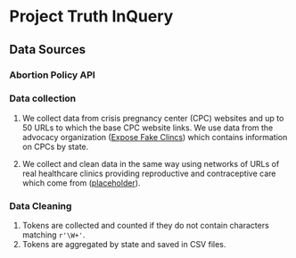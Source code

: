 # Project Truth InQuery

## Data Sources
### Abortion Policy API

### Data collection
1. We collect data from crisis pregnancy center (CPC) websites and up to 50 URLs to which the base CPC website links. 
We use data from the advocacy organization ([Expose Fake Clincs](https://www.exposefakeclinics.com/)) which contains information on CPCs by state. 

2. We collect and clean data in the same way using networks of URLs of real healthcare clinics providing reproductive and contraceptive care which come from ([placeholder](https://www.github.com/)). 

### Data Cleaning
1. Tokens are collected and counted if they do not contain characters matching `r'\W+'`.
2. Tokens are aggregated by state and saved in CSV files.